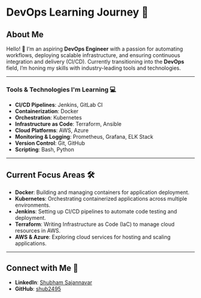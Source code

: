 # DevOps Learning Journey 🚀

## About Me
Hello! 👋 I’m an aspiring **DevOps Engineer** with a passion for automating workflows, deploying scalable infrastructure, and ensuring continuous integration and delivery (CI/CD). Currently transitioning into the **DevOps** field, I’m honing my skills with industry-leading tools and technologies.

---

### Tools & Technologies I'm Learning 💻
- **CI/CD Pipelines**: Jenkins, GitLab CI
- **Containerization**: Docker
- **Orchestration**: Kubernetes
- **Infrastructure as Code**: Terraform, Ansible
- **Cloud Platforms**: AWS, Azure
- **Monitoring & Logging**: Prometheus, Grafana, ELK Stack
- **Version Control**: Git, GitHub
- **Scripting**: Bash, Python

---

## Current Focus Areas 🛠️
- **Docker**: Building and managing containers for application deployment.
- **Kubernetes**: Orchestrating containerized applications across multiple environments.
- **Jenkins**: Setting up CI/CD pipelines to automate code testing and deployment.
- **Terraform**: Writing Infrastructure as Code (IaC) to manage cloud resources in AWS.
- **AWS & Azure**: Exploring cloud services for hosting and scaling applications.

---
## Connect with Me 🤝
- **LinkedIn**: [Shubham Sajannavar](https://www.linkedin.com/in/shubham-sajannavar/)
- **GitHub**: [shub2495](https://github.com/shub2495)

